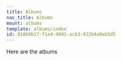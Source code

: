 ```yaml
---
title: Albums
nav_title: Albums
mount: albums
template: albums/index
id: 818b9b17-f1e4-4043-acb3-422b4a0eb5d5
---
```

Here are the albums
